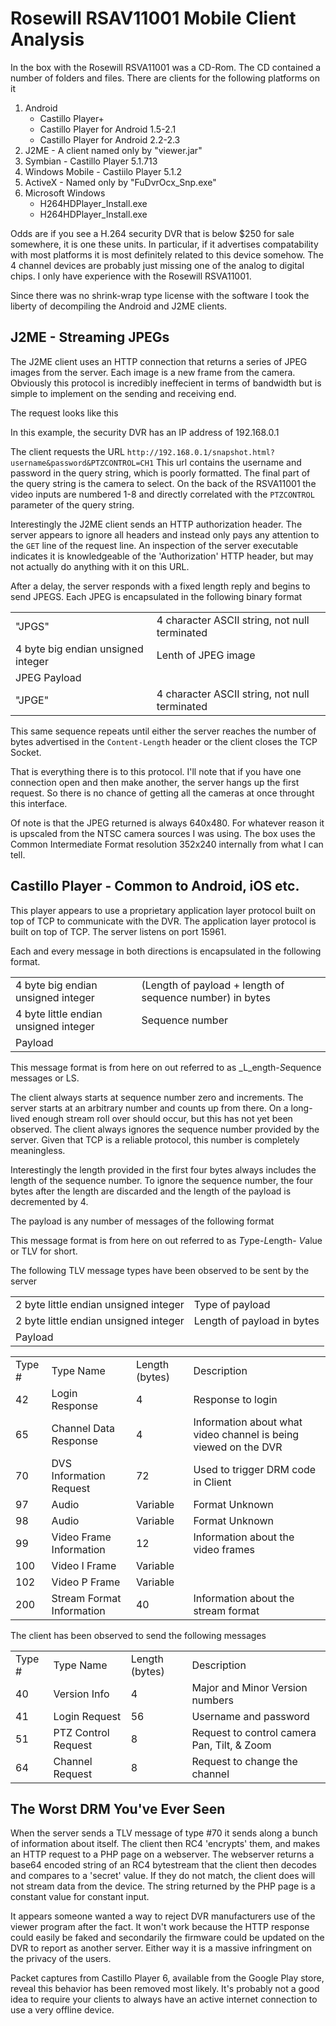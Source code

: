 Rosewill RSAV11001 Mobile Client Analysis
==========

In the box with the Rosewill RSVA11001 was a CD-Rom. The CD contained 
a number of folders and files. There are clients for the following platforms on it

1. Android
   * Castillo Player+
   * Castillo Player for Android 1.5-2.1
   * Castillo Player for Android 2.2-2.3
2. J2ME - A client named only by "viewer.jar"
3. Symbian - Castillo Player 5.1.713
4. Windows Mobile - Castiilo Player 5.1.2
5. ActiveX - Named only by "FuDvrOcx_Snp.exe" 
6. Microsoft Windows
   * H264HDPlayer_Install.exe
   * H264HDPlayer_Install.exe

Odds are if you see a H.264 security DVR that is below $250 for sale
somewhere, it is one these units. In particular, if it advertises 
compatability with most platforms it is most definitely related to this
device somehow. The 4 channel devices are probably just missing one of the 
analog to digital chips. I only have experience with the Rosewill RSVA11001.

Since there was no shrink-wrap type license with the software I took the 
liberty of decompiling the Android and J2ME clients.

J2ME - Streaming JPEGs
--------

The J2ME client uses an HTTP connection that returns a series
of JPEG images from the server. Each image is a new frame from the camera.
Obviously this protocol is incredibly ineffecient in terms of bandwidth
but is simple to implement on the sending and receiving end.

The request looks like this

In this example, the security DVR has an IP address of 192.168.0.1

The client requests the URL `http://192.168.0.1/snapshot.html?username&password&PTZCONTROL=CH1`
This url contains the username and password in the query string, which is poorly
formatted. The final part of the query string is the camera to select. On
the back of the RSVA11001 the video inputs are numbered 1-8 and directly
correlated with the `PTZCONTROL` parameter of the query string.

Interestingly the J2ME client sends an HTTP authorization header. The
server appears to ignore all headers and instead only pays any attention
to the `GET` line of the request line. An inspection of the server executable
indicates it is knowledgeable of the 'Authorization' HTTP header, but 
may not actually do anything with it on this URL.

After a delay, the server responds with a fixed length reply and begins
to send JPEGS. Each JPEG is encapsulated in the following binary format

<table>
<tr>
<td>"JPGS"</td>
<td>4 character ASCII string, not null terminated</td>
</tr>
<tr>
<td>4 byte big endian unsigned integer</td> 
<td>Lenth of JPEG image</td>
</tr>
<tr>
<td>JPEG Payload</td>
</tr>
<tr>
<td>"JPGE"</td>
<td>4 character ASCII string, not null terminated</td>
</tr>
</table>

This same sequence repeats until either the server reaches the number
of bytes advertised in the `Content-Length` header or the client
closes the TCP Socket.

That is everything there is to this protocol. I'll note that if you have
one connection open and then make another, the server hangs up
the first request. So there is no chance of getting all the cameras at once
throught this interface.

Of note is that the JPEG returned is always 640x480. For whatever reason it
is upscaled from the NTSC camera sources I was using. The box uses the 
Common Intermediate Format resolution 352x240 internally from what I can
tell.

Castillo Player - Common to Android, iOS etc.
---------

This player appears to use a proprietary application layer protocol built
on top of TCP to communicate with the DVR. The application layer protocol
is built on top of TCP. The server listens on port 15961. 

Each and every message in both directions is encapsulated in the following
format. 

<table>
<tr>
<td>4 byte big endian unsigned integer</td>
<td>(Length of payload + length of sequence number) in bytes</td>
</tr>

<tr>
<td>4 byte little endian unsigned integer</td>
<td>Sequence number</td>
</tr>

<tr>
<td>Payload</td>
</tr>
</table>

This message format is from here on out referred to as 
_L_ength-*S*equence messages or LS.

The client always starts at sequence number zero and increments.
The server starts at an arbitrary number and counts up from there. On
a long-lived enough stream roll over should occur, but this has not
yet been observed. The client always ignores the sequence number provided
by the server. Given that TCP is a reliable protocol, this number is 
completely meaningless.

Interestingly the length provided in the first four bytes always
includes the length of the sequence number. To ignore the sequence number,
the four bytes after the length are discarded and the length of the 
payload is decremented by 4.

The payload is any number of messages of the following format

<table>
<tr>
<td>2 byte little endian unsigned integer</td>
<td>Type of payload</td>
</tr>

<tr>
<td>2 byte little endian unsigned integer</td>
<td>Length of payload in bytes</td>
</tr>

<tr>
<td>Payload</td>
</tr>

This message format is from here on out referred to as *T*ype-*L*ength-
*V*alue or TLV for short.

The following TLV message types have been observed to be sent by the
server

<table>
<tr>
<td>Type #</td>
<td>Type Name</td>
<td>Length (bytes)</td>
<td>Description</td>
</tr>

<tr>
<td>42</td>
<td>Login Response</td>
<td>4</td>
<td>Response to login</td>
</tr>

<tr>
<td>65</td>
<td>Channel Data Response</td>
<td>4</td>
<td>Information about what video channel is being viewed on the DVR</td>
</tr>

<tr>
<td>70</td>
<td>DVS Information Request</td>
<td>72</td>
<td>Used to trigger DRM code in Client</td>
</tr>

<tr>
<td>97</td>
<td>Audio</td>
<td>Variable</td>
<td>Format Unknown</td>
</tr>

<tr>
<td>98</td>
<td>Audio</td>
<td>Variable</td>
<td>Format Unknown</td>
</tr>

<tr>
<td>99</td>
<td>Video Frame Information</td>
<td>12</td>
<td>Information about the video frames</td>
</tr>

<tr>
<td>100</td>
<td>Video I Frame</td>
<td>Variable</td>
<td></td>
</tr>

<tr>
<td>102</td>
<td>Video P Frame</td>
<td>Variable</td>
<td></td>
</tr>

<tr>
<td>200</td>
<td>Stream Format Information</td>
<td>40</td>
<td>Information about the stream format</td>
</tr>
</table>

The client has been observed to send the following messages

<table>

<tr>
<td>Type #</td>
<td>Type Name</td>
<td>Length (bytes)</td>
<td>Description</td>
</tr>

<tr>
<td>40</td>
<td>Version Info</td>
<td>4</td>
<td>Major and Minor Version numbers</td>
</tr>

<tr>
<td>41</td>
<td>Login Request</td>
<td>56</td>
<td>Username and password</td>
</tr>

<tr>
<td>51</td>
<td>PTZ Control Request</td>
<td>8</td>
<td>Request to control camera Pan, Tilt, & Zoom</td>
</tr>

<tr>
<td>64</td>
<td>Channel Request</td>
<td>8</td>
<td>Request to change the channel</td>
</tr>

</table>

The Worst DRM You've Ever Seen
------
When the server sends a TLV message of type #70 it sends along a bunch
of information about itself. The client then RC4 'encrypts' them, and
makes an HTTP request to a PHP page on a webserver. The webserver returns
a base64 encoded string of an RC4 bytestream that the client then decodes
and compares to a 'secret' value. If they do not match, the client does
will not stream data from the device. The string returned by the PHP
page is a constant value for constant input.

It appears someone wanted a way to reject DVR manufacturers use of the
viewer program after the fact. It won't work because the HTTP response
could easily be faked and secondarily the firmware could be updated
on the DVR to report as another server. Either way it is a massive
infringment on the privacy of the users.

Packet captures from Castillo Player 6, available from the Google
Play store, reveal this behavior has been removed most likely. It's probably
not a good idea to require your clients to always have an active internet
connection to use a very offline device.












